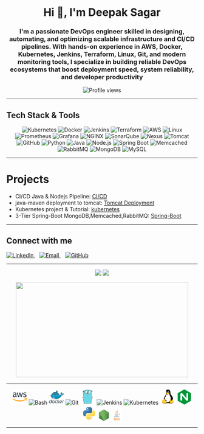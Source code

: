 <h1 align="center">Hi 👋, I'm Deepak Sagar</h1>
<h3 align="center">I'm a passionate DevOps engineer skilled in designing, automating, and optimizing scalable infrastructure and CI/CD pipelines. With hands-on experience in AWS, Docker, Kubernetes, Jenkins, Terraform, Linux, Git, and modern monitoring tools, I specialize in building reliable DevOps ecosystems that boost deployment speed, system reliability, and developer productivity</h3>

<p align="center">
  <img src="https://komarev.com/ghpvc/?username=coding4deep&label=Profile%20views&color=0e75b6&style=flat" alt="Profile views" />
</p>

---

##  Tech Stack & Tools

<div align="center">

![Kubernetes](https://img.shields.io/badge/Kubernetes-326CE5?style=for-the-badge&logo=kubernetes&logoColor=white)
![Docker](https://img.shields.io/badge/Docker-2496ED?style=for-the-badge&logo=docker&logoColor=white)
![Jenkins](https://img.shields.io/badge/Jenkins-D24939?style=for-the-badge&logo=jenkins&logoColor=white)
![Terraform](https://img.shields.io/badge/Terraform-7B42BC?style=for-the-badge&logo=terraform&logoColor=white)
![AWS](https://img.shields.io/badge/AWS-232F3E?style=for-the-badge&logo=amazon-aws&logoColor=white)
![Linux](https://img.shields.io/badge/Linux-FCC624?style=for-the-badge&logo=linux&logoColor=black)
![Prometheus](https://img.shields.io/badge/Prometheus-E6522C?style=for-the-badge&logo=prometheus&logoColor=white)
![Grafana](https://img.shields.io/badge/Grafana-F46800?style=for-the-badge&logo=grafana&logoColor=white)
![NGINX](https://img.shields.io/badge/NGINX-009639?style=for-the-badge&logo=nginx&logoColor=white)
![SonarQube](https://img.shields.io/badge/SonarQube-4E9BCD?style=for-the-badge&logo=sonarqube&logoColor=white)
![Nexus](https://img.shields.io/badge/Nexus_Repo-000000?style=for-the-badge&logo=sonatype&logoColor=white)
![Tomcat](https://img.shields.io/badge/Tomcat-F8DC75?style=for-the-badge&logo=apache-tomcat&logoColor=black)
![GitHub](https://img.shields.io/badge/GitHub-181717?style=for-the-badge&logo=github&logoColor=white)
![Python](https://img.shields.io/badge/Python-3776AB?style=for-the-badge&logo=python&logoColor=white)
![Java](https://img.shields.io/badge/Java-007396?style=for-the-badge&logo=java&logoColor=white)
![Node.js](https://img.shields.io/badge/Node.js-339933?style=for-the-badge&logo=nodedotjs&logoColor=white)
![Spring Boot](https://img.shields.io/badge/Spring_Boot-6DB33F?style=for-the-badge&logo=spring-boot&logoColor=white)
![Memcached](https://img.shields.io/badge/Memcached-102F4A?style=for-the-badge&logo=memcached&logoColor=white)
![RabbitMQ](https://img.shields.io/badge/RabbitMQ-FF6600?style=for-the-badge&logo=rabbitmq&logoColor=white)
![MongoDB](https://img.shields.io/badge/MongoDB-47A248?style=for-the-badge&logo=mongodb&logoColor=white)
![MySQL](https://img.shields.io/badge/MySQL-4479A1?style=for-the-badge&logo=mysql&logoColor=white)

</div>


---

# Projects  ## 

-  CI/CD Java & Nodejs Pipeline: [CI/CD](https://github.com/Coding4Deep/Nodejs-Java-CI-CD.git)
-  java-maven deployment to tomcat: [Tomcat Deployment](https://github.com/Coding4Deep/JENKINS-maven-nexus-sonar-project.git)
-  Kubernetes project & Tutorial: [kubernetes](https://github.com/Coding4Deep/kubernetes.git)
-  3-Tier Spring-Boot MongoDB,Memcached,RabbitMQ: [Spring-Boot](https://github.com/Coding4Deep/3-tier-spring-mongo.git)

---

## Connect with me

<p align="left">
  <a href="https://linkedin.com/in/deepaksagar07" target="_blank" rel="noopener noreferrer">
    <img src="https://raw.githubusercontent.com/rahuldkjain/github-profile-readme-generator/master/src/images/icons/Social/linked-in-alt.svg" alt="LinkedIn" width="30" />
  </a>
  &nbsp;&nbsp;
  <a href="mailto:sagardeepak2002@gmail.com" target="_blank" rel="noopener noreferrer">
    <img src="https://cdn-icons-png.flaticon.com/512/561/561127.png" alt="Email" width="30" />
  </a>
  &nbsp;&nbsp;
  <a href="https://github.com/Coding4Deep" target="_blank" rel="noopener noreferrer">
    <img src="https://raw.githubusercontent.com/rahuldkjain/github-profile-readme-generator/master/src/images/icons/Social/github.svg" alt="GitHub" width="30" />
  </a>
</p>

---

<p align="center">
  <img width="47%" src="https://github-readme-stats.vercel.app/api?username=coding4deep&show_icons=true&theme=radical&count_private=true" />
  <img width="50%" src="https://github-readme-streak-stats.herokuapp.com/?user=coding4deep&theme=radical" />
</p>

<p align="center">
  <img width="95%" height="250px" src="https://github-readme-stats.vercel.app/api/top-langs/?username=coding4deep&layout=compact&theme=radical&langs_count=10" />
</p>

---
<p align="center">
  <img src="https://raw.githubusercontent.com/devicons/devicon/master/icons/amazonwebservices/amazonwebservices-original-wordmark.svg" alt="AWS" width="40" height="40" />
  <img src="https://www.vectorlogo.zone/logos/gnu_bash/gnu_bash-icon.svg" alt="Bash" width="40" height="40" />
  <img src="https://raw.githubusercontent.com/devicons/devicon/master/icons/docker/docker-original-wordmark.svg" alt="Docker" width="40" height="40" />
  <img src="https://www.vectorlogo.zone/logos/git-scm/git-scm-icon.svg" alt="Git" width="40" height="40" />
  <img src="https://raw.githubusercontent.com/devicons/devicon/master/icons/go/go-original.svg" alt="Go" width="40" height="40" />
  <img src="https://www.vectorlogo.zone/logos/jenkins/jenkins-icon.svg" alt="Jenkins" width="40" height="40" />
  <img src="https://www.vectorlogo.zone/logos/kubernetes/kubernetes-icon.svg" alt="Kubernetes" width="40" height="40" />
  <img src="https://raw.githubusercontent.com/devicons/devicon/master/icons/linux/linux-original.svg" alt="Linux" width="40" height="40" />
  <img src="https://raw.githubusercontent.com/devicons/devicon/master/icons/nginx/nginx-original.svg" alt="NGINX" width="40" height="40" />
  <img src="https://raw.githubusercontent.com/devicons/devicon/master/icons/python/python-original.svg" alt="Python" width="40" height="40" />
  <img src="https://raw.githubusercontent.com/github/explore/main/topics/nodejs/nodejs.png" alt="Node.js" width="30" height="30" />
  <img src="https://raw.githubusercontent.com/github/explore/main/topics/java/java.png" alt="Java" width="30" height="30" />
</p>

---
